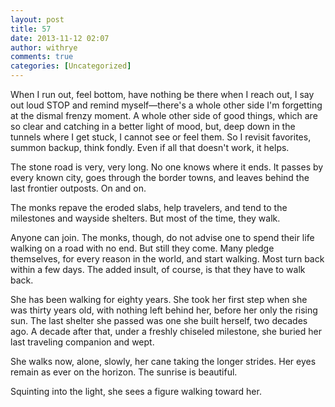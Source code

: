 ```yaml
---
layout: post
title: 57
date: 2013-11-12 02:07
author: withrye
comments: true
categories: [Uncategorized]
---
```

<span id="dropcap">W</span>hen I run out, feel bottom, have nothing be there when I reach out, I say out loud STOP and remind myself&mdash;there's a whole other side I'm forgetting at the dismal frenzy moment. A whole other side of good things, which are so clear and catching in a better light of mood, but, deep down in the tunnels where I get stuck, I cannot see or feel them. So I revisit favorites, summon backup, think fondly. Even if all that doesn't work, it helps.

The stone road is very, very long. No one knows where it ends. It passes by every known city, goes through the border towns, and leaves behind the last frontier outposts. On and on.

The monks repave the eroded slabs, help travelers, and tend to the milestones and wayside shelters. But most of the time, they walk.

Anyone can join. The monks, though, do not advise one to spend their life walking on a road with no end. But still they come. Many pledge themselves, for every reason in the world, and start walking. Most turn back within a few days. The added insult, of course, is that they have to walk back.

She has been walking for eighty years. She took her first step when she was thirty years old, with nothing left behind her, before her only the rising sun. The last shelter she passed was one she built herself, two decades ago. A decade after that, under a freshly chiseled milestone, she buried her last traveling companion and wept. 

She walks now, alone, slowly, her cane taking the longer strides. Her eyes remain as ever on the horizon. The sunrise is beautiful.

Squinting into the light, she sees a figure walking toward her.
